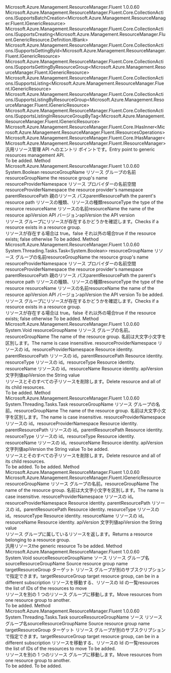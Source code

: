 <Type Name="IGenericResources" FullName="Microsoft.Azure.Management.ResourceManager.Fluent.IGenericResources">
  <TypeSignature Language="C#" Value="public interface IGenericResources : Microsoft.Azure.Management.ResourceManager.Fluent.Core.CollectionActions.ISupportsBatchCreation&lt;Microsoft.Azure.Management.ResourceManager.Fluent.IGenericResource&gt;, Microsoft.Azure.Management.ResourceManager.Fluent.Core.CollectionActions.ISupportsCreating&lt;Microsoft.Azure.Management.ResourceManager.Fluent.GenericResource.Definition.IBlank&gt;, Microsoft.Azure.Management.ResourceManager.Fluent.Core.CollectionActions.ISupportsGettingById&lt;Microsoft.Azure.Management.ResourceManager.Fluent.IGenericResource&gt;, Microsoft.Azure.Management.ResourceManager.Fluent.Core.CollectionActions.ISupportsGettingByResourceGroup&lt;Microsoft.Azure.Management.ResourceManager.Fluent.IGenericResource&gt;, Microsoft.Azure.Management.ResourceManager.Fluent.Core.CollectionActions.ISupportsListing&lt;Microsoft.Azure.Management.ResourceManager.Fluent.IGenericResource&gt;, Microsoft.Azure.Management.ResourceManager.Fluent.Core.CollectionActions.ISupportsListingByResourceGroup&lt;Microsoft.Azure.Management.ResourceManager.Fluent.IGenericResource&gt;, Microsoft.Azure.Management.ResourceManager.Fluent.Core.CollectionActions.ISupportsListingInResourceGroupByTag&lt;Microsoft.Azure.Management.ResourceManager.Fluent.IGenericResource&gt;, Microsoft.Azure.Management.ResourceManager.Fluent.Core.IHasInner&lt;Microsoft.Azure.Management.ResourceManager.Fluent.IResourcesOperations&gt;, Microsoft.Azure.Management.ResourceManager.Fluent.Core.IHasManager&lt;Microsoft.Azure.Management.ResourceManager.Fluent.IResourceManager&gt;" />
  <TypeSignature Language="ILAsm" Value=".class public interface auto ansi abstract IGenericResources implements class Microsoft.Azure.Management.ResourceManager.Fluent.Core.CollectionActions.ISupportsBatchCreation`1&lt;class Microsoft.Azure.Management.ResourceManager.Fluent.IGenericResource&gt;, class Microsoft.Azure.Management.ResourceManager.Fluent.Core.CollectionActions.ISupportsCreating`1&lt;class Microsoft.Azure.Management.ResourceManager.Fluent.GenericResource.Definition.IBlank&gt;, class Microsoft.Azure.Management.ResourceManager.Fluent.Core.CollectionActions.ISupportsGettingById`1&lt;class Microsoft.Azure.Management.ResourceManager.Fluent.IGenericResource&gt;, class Microsoft.Azure.Management.ResourceManager.Fluent.Core.CollectionActions.ISupportsGettingByResourceGroup`1&lt;class Microsoft.Azure.Management.ResourceManager.Fluent.IGenericResource&gt;, class Microsoft.Azure.Management.ResourceManager.Fluent.Core.CollectionActions.ISupportsListing`1&lt;class Microsoft.Azure.Management.ResourceManager.Fluent.IGenericResource&gt;, class Microsoft.Azure.Management.ResourceManager.Fluent.Core.CollectionActions.ISupportsListingByResourceGroup`1&lt;class Microsoft.Azure.Management.ResourceManager.Fluent.IGenericResource&gt;, class Microsoft.Azure.Management.ResourceManager.Fluent.Core.CollectionActions.ISupportsListingInResourceGroupByTag`1&lt;class Microsoft.Azure.Management.ResourceManager.Fluent.IGenericResource&gt;, class Microsoft.Azure.Management.ResourceManager.Fluent.Core.IHasInner`1&lt;class Microsoft.Azure.Management.ResourceManager.Fluent.IResourcesOperations&gt;, class Microsoft.Azure.Management.ResourceManager.Fluent.Core.IHasManager`1&lt;class Microsoft.Azure.Management.ResourceManager.Fluent.IResourceManager&gt;" />
  <TypeSignature Language="DocId" Value="T:Microsoft.Azure.Management.ResourceManager.Fluent.IGenericResources" />
  <TypeSignature Language="VB.NET" Value="Public Interface IGenericResources&#xA;Implements IHasInner(Of IResourcesOperations), IHasManager(Of IResourceManager), ISupportsBatchCreation(Of IGenericResource), ISupportsCreating(Of IBlank), ISupportsGettingById(Of IGenericResource), ISupportsGettingByResourceGroup(Of IGenericResource), ISupportsListing(Of IGenericResource), ISupportsListingByResourceGroup(Of IGenericResource), ISupportsListingInResourceGroupByTag(Of IGenericResource)" />
  <TypeSignature Language="F#" Value="type IGenericResources = interface&#xA;    interface ISupportsListing&lt;IGenericResource&gt;&#xA;    interface ISupportsListingByResourceGroup&lt;IGenericResource&gt;&#xA;    interface ISupportsListingInResourceGroupByTag&lt;IGenericResource&gt;&#xA;    interface ISupportsGettingByResourceGroup&lt;IGenericResource&gt;&#xA;    interface ISupportsGettingById&lt;IGenericResource&gt;&#xA;    interface ISupportsCreating&lt;IBlank&gt;&#xA;    interface ISupportsBatchCreation&lt;IGenericResource&gt;&#xA;    interface IHasManager&lt;IResourceManager&gt;&#xA;    interface IHasInner&lt;IResourcesOperations&gt;" />
  <AssemblyInfo>
    <AssemblyName>Microsoft.Azure.Management.ResourceManager.Fluent</AssemblyName>
    <AssemblyVersion>1.0.0.60</AssemblyVersion>
  </AssemblyInfo>
  <Interfaces>
    <Interface>
      <InterfaceName>Microsoft.Azure.Management.ResourceManager.Fluent.Core.CollectionActions.ISupportsBatchCreation&lt;Microsoft.Azure.Management.ResourceManager.Fluent.IGenericResource&gt;</InterfaceName>
    </Interface>
    <Interface>
      <InterfaceName>Microsoft.Azure.Management.ResourceManager.Fluent.Core.CollectionActions.ISupportsCreating&lt;Microsoft.Azure.Management.ResourceManager.Fluent.GenericResource.Definition.IBlank&gt;</InterfaceName>
    </Interface>
    <Interface>
      <InterfaceName>Microsoft.Azure.Management.ResourceManager.Fluent.Core.CollectionActions.ISupportsGettingById&lt;Microsoft.Azure.Management.ResourceManager.Fluent.IGenericResource&gt;</InterfaceName>
    </Interface>
    <Interface>
      <InterfaceName>Microsoft.Azure.Management.ResourceManager.Fluent.Core.CollectionActions.ISupportsGettingByResourceGroup&lt;Microsoft.Azure.Management.ResourceManager.Fluent.IGenericResource&gt;</InterfaceName>
    </Interface>
    <Interface>
      <InterfaceName>Microsoft.Azure.Management.ResourceManager.Fluent.Core.CollectionActions.ISupportsListing&lt;Microsoft.Azure.Management.ResourceManager.Fluent.IGenericResource&gt;</InterfaceName>
    </Interface>
    <Interface>
      <InterfaceName>Microsoft.Azure.Management.ResourceManager.Fluent.Core.CollectionActions.ISupportsListingByResourceGroup&lt;Microsoft.Azure.Management.ResourceManager.Fluent.IGenericResource&gt;</InterfaceName>
    </Interface>
    <Interface>
      <InterfaceName>Microsoft.Azure.Management.ResourceManager.Fluent.Core.CollectionActions.ISupportsListingInResourceGroupByTag&lt;Microsoft.Azure.Management.ResourceManager.Fluent.IGenericResource&gt;</InterfaceName>
    </Interface>
    <Interface>
      <InterfaceName>Microsoft.Azure.Management.ResourceManager.Fluent.Core.IHasInner&lt;Microsoft.Azure.Management.ResourceManager.Fluent.IResourcesOperations&gt;</InterfaceName>
    </Interface>
    <Interface>
      <InterfaceName>Microsoft.Azure.Management.ResourceManager.Fluent.Core.IHasManager&lt;Microsoft.Azure.Management.ResourceManager.Fluent.IResourceManager&gt;</InterfaceName>
    </Interface>
  </Interfaces>
  <Docs>
    <summary>
            <span data-ttu-id="e474e-101">汎用リソース管理 API へのエントリ ポイントです。</span><span class="sxs-lookup"><span data-stu-id="e474e-101">Entry point to generic resources management API.</span></span>
            </summary>
    <remarks>To be added.</remarks>
  </Docs>
  <Members>
    <Member MemberName="CheckExistence">
      <MemberSignature Language="C#" Value="public bool CheckExistence (string resourceGroupName, string resourceProviderNamespace, string parentResourcePath, string resourceType, string resourceName, string apiVersion);" />
      <MemberSignature Language="ILAsm" Value=".method public hidebysig newslot virtual instance bool CheckExistence(string resourceGroupName, string resourceProviderNamespace, string parentResourcePath, string resourceType, string resourceName, string apiVersion) cil managed" />
      <MemberSignature Language="DocId" Value="M:Microsoft.Azure.Management.ResourceManager.Fluent.IGenericResources.CheckExistence(System.String,System.String,System.String,System.String,System.String,System.String)" />
      <MemberSignature Language="VB.NET" Value="Public Function CheckExistence (resourceGroupName As String, resourceProviderNamespace As String, parentResourcePath As String, resourceType As String, resourceName As String, apiVersion As String) As Boolean" />
      <MemberSignature Language="F#" Value="abstract member CheckExistence : string * string * string * string * string * string -&gt; bool" Usage="iGenericResources.CheckExistence (resourceGroupName, resourceProviderNamespace, parentResourcePath, resourceType, resourceName, apiVersion)" />
      <MemberType>Method</MemberType>
      <AssemblyInfo>
        <AssemblyName>Microsoft.Azure.Management.ResourceManager.Fluent</AssemblyName>
        <AssemblyVersion>1.0.0.60</AssemblyVersion>
      </AssemblyInfo>
      <ReturnValue>
        <ReturnType>System.Boolean</ReturnType>
      </ReturnValue>
      <Parameters>
        <Parameter Name="resourceGroupName" Type="System.String" />
        <Parameter Name="resourceProviderNamespace" Type="System.String" />
        <Parameter Name="parentResourcePath" Type="System.String" />
        <Parameter Name="resourceType" Type="System.String" />
        <Parameter Name="resourceName" Type="System.String" />
        <Parameter Name="apiVersion" Type="System.String" />
      </Parameters>
      <Docs>
        <param name="resourceGroupName"><span data-ttu-id="e474e-102">resourceGroupName リソース グループの名前</span><span class="sxs-lookup"><span data-stu-id="e474e-102">resourceGroupName the resource group's name</span></span></param>
        <param name="resourceProviderNamespace"><span data-ttu-id="e474e-103">resourceProviderNamespace リソース プロバイダーの名前空間</span><span class="sxs-lookup"><span data-stu-id="e474e-103">resourceProviderNamespace the resource provider's namespace</span></span></param>
        <param name="parentResourcePath"><span data-ttu-id="e474e-104">parentResourcePath 親のリソース パス</span><span class="sxs-lookup"><span data-stu-id="e474e-104">parentResourcePath the parent's resource path</span></span></param>
        <param name="resourceType"><span data-ttu-id="e474e-105">リソースの種類、リソースの種類</span><span class="sxs-lookup"><span data-stu-id="e474e-105">resourceType the type of the resource</span></span></param>
        <param name="resourceName"><span data-ttu-id="e474e-106">resourceName リソースの名前</span><span class="sxs-lookup"><span data-stu-id="e474e-106">resourceName the name of the resource</span></span></param>
        <param name="apiVersion"><span data-ttu-id="e474e-107">apiVersion API バージョン</span><span class="sxs-lookup"><span data-stu-id="e474e-107">apiVersion the API version</span></span></param>
        <summary>
            <span data-ttu-id="e474e-108">リソース グループにリソースが存在するかどうかを確認します。</span><span class="sxs-lookup"><span data-stu-id="e474e-108">Checks if a resource exists in a resource group.</span></span>
            </summary>
        <returns><span data-ttu-id="e474e-109">リソースが存在する場合は true。false それ以外の場合</span><span class="sxs-lookup"><span data-stu-id="e474e-109">true if the resource exists; false otherwise</span></span></returns>
        <remarks>To be added.</remarks>
      </Docs>
    </Member>
    <Member MemberName="CheckExistenceAsync">
      <MemberSignature Language="C#" Value="public System.Threading.Tasks.Task&lt;bool&gt; CheckExistenceAsync (string resourceGroupName, string resourceProviderNamespace, string parentResourcePath, string resourceType, string resourceName, string apiVersion, System.Threading.CancellationToken cancellationToken = null);" />
      <MemberSignature Language="ILAsm" Value=".method public hidebysig newslot virtual instance class System.Threading.Tasks.Task`1&lt;bool&gt; CheckExistenceAsync(string resourceGroupName, string resourceProviderNamespace, string parentResourcePath, string resourceType, string resourceName, string apiVersion, valuetype System.Threading.CancellationToken cancellationToken) cil managed" />
      <MemberSignature Language="DocId" Value="M:Microsoft.Azure.Management.ResourceManager.Fluent.IGenericResources.CheckExistenceAsync(System.String,System.String,System.String,System.String,System.String,System.String,System.Threading.CancellationToken)" />
      <MemberSignature Language="F#" Value="abstract member CheckExistenceAsync : string * string * string * string * string * string * System.Threading.CancellationToken -&gt; System.Threading.Tasks.Task&lt;bool&gt;" Usage="iGenericResources.CheckExistenceAsync (resourceGroupName, resourceProviderNamespace, parentResourcePath, resourceType, resourceName, apiVersion, cancellationToken)" />
      <MemberType>Method</MemberType>
      <AssemblyInfo>
        <AssemblyName>Microsoft.Azure.Management.ResourceManager.Fluent</AssemblyName>
        <AssemblyVersion>1.0.0.60</AssemblyVersion>
      </AssemblyInfo>
      <ReturnValue>
        <ReturnType>System.Threading.Tasks.Task&lt;System.Boolean&gt;</ReturnType>
      </ReturnValue>
      <Parameters>
        <Parameter Name="resourceGroupName" Type="System.String" />
        <Parameter Name="resourceProviderNamespace" Type="System.String" />
        <Parameter Name="parentResourcePath" Type="System.String" />
        <Parameter Name="resourceType" Type="System.String" />
        <Parameter Name="resourceName" Type="System.String" />
        <Parameter Name="apiVersion" Type="System.String" />
        <Parameter Name="cancellationToken" Type="System.Threading.CancellationToken" />
      </Parameters>
      <Docs>
        <param name="resourceGroupName"><span data-ttu-id="e474e-110">resourceGroupName リソース グループの名前</span><span class="sxs-lookup"><span data-stu-id="e474e-110">resourceGroupName the resource group's name</span></span></param>
        <param name="resourceProviderNamespace"><span data-ttu-id="e474e-111">resourceProviderNamespace リソース プロバイダーの名前空間</span><span class="sxs-lookup"><span data-stu-id="e474e-111">resourceProviderNamespace the resource provider's namespace</span></span></param>
        <param name="parentResourcePath"><span data-ttu-id="e474e-112">parentResourcePath 親のリソース パス</span><span class="sxs-lookup"><span data-stu-id="e474e-112">parentResourcePath the parent's resource path</span></span></param>
        <param name="resourceType"><span data-ttu-id="e474e-113">リソースの種類、リソースの種類</span><span class="sxs-lookup"><span data-stu-id="e474e-113">resourceType the type of the resource</span></span></param>
        <param name="resourceName"><span data-ttu-id="e474e-114">resourceName リソースの名前</span><span class="sxs-lookup"><span data-stu-id="e474e-114">resourceName the name of the resource</span></span></param>
        <param name="apiVersion"><span data-ttu-id="e474e-115">apiVersion API バージョン</span><span class="sxs-lookup"><span data-stu-id="e474e-115">apiVersion the API version</span></span></param>
        <param name="cancellationToken">To be added.</param>
        <summary>
            <span data-ttu-id="e474e-116">リソース グループにリソースが存在するかどうかを確認します。</span><span class="sxs-lookup"><span data-stu-id="e474e-116">Checks if a resource exists in a resource group.</span></span>
            </summary>
        <returns><span data-ttu-id="e474e-117">リソースが存在する場合は true。false それ以外の場合</span><span class="sxs-lookup"><span data-stu-id="e474e-117">true if the resource exists; false otherwise</span></span></returns>
        <remarks>To be added.</remarks>
      </Docs>
    </Member>
    <Member MemberName="Delete">
      <MemberSignature Language="C#" Value="public void Delete (string resourceGroupName, string resourceProviderNamespace, string parentResourcePath, string resourceType, string resourceName, string apiVersion);" />
      <MemberSignature Language="ILAsm" Value=".method public hidebysig newslot virtual instance void Delete(string resourceGroupName, string resourceProviderNamespace, string parentResourcePath, string resourceType, string resourceName, string apiVersion) cil managed" />
      <MemberSignature Language="DocId" Value="M:Microsoft.Azure.Management.ResourceManager.Fluent.IGenericResources.Delete(System.String,System.String,System.String,System.String,System.String,System.String)" />
      <MemberSignature Language="VB.NET" Value="Public Sub Delete (resourceGroupName As String, resourceProviderNamespace As String, parentResourcePath As String, resourceType As String, resourceName As String, apiVersion As String)" />
      <MemberSignature Language="F#" Value="abstract member Delete : string * string * string * string * string * string -&gt; unit" Usage="iGenericResources.Delete (resourceGroupName, resourceProviderNamespace, parentResourcePath, resourceType, resourceName, apiVersion)" />
      <MemberType>Method</MemberType>
      <AssemblyInfo>
        <AssemblyName>Microsoft.Azure.Management.ResourceManager.Fluent</AssemblyName>
        <AssemblyVersion>1.0.0.60</AssemblyVersion>
      </AssemblyInfo>
      <ReturnValue>
        <ReturnType>System.Void</ReturnType>
      </ReturnValue>
      <Parameters>
        <Parameter Name="resourceGroupName" Type="System.String" />
        <Parameter Name="resourceProviderNamespace" Type="System.String" />
        <Parameter Name="parentResourcePath" Type="System.String" />
        <Parameter Name="resourceType" Type="System.String" />
        <Parameter Name="resourceName" Type="System.String" />
        <Parameter Name="apiVersion" Type="System.String" />
      </Parameters>
      <Docs>
        <param name="resourceGroupName"><span data-ttu-id="e474e-118">resourceGroupName リソース グループの名前。</span><span class="sxs-lookup"><span data-stu-id="e474e-118">resourceGroupName The name of the resource group.</span></span> <span data-ttu-id="e474e-119">名前は大文字小文字を区別します。</span><span class="sxs-lookup"><span data-stu-id="e474e-119">The name is case insensitive.</span></span></param>
        <param name="resourceProviderNamespace"><span data-ttu-id="e474e-120">resourceProviderNamespace リソースの id。</span><span class="sxs-lookup"><span data-stu-id="e474e-120">resourceProviderNamespace Resource identity.</span></span></param>
        <param name="parentResourcePath"><span data-ttu-id="e474e-121">parentResourcePath リソースの id。</span><span class="sxs-lookup"><span data-stu-id="e474e-121">parentResourcePath Resource identity.</span></span></param>
        <param name="resourceType"><span data-ttu-id="e474e-122">resourceType リソースの id。</span><span class="sxs-lookup"><span data-stu-id="e474e-122">resourceType Resource identity.</span></span></param>
        <param name="resourceName"><span data-ttu-id="e474e-123">resourceName リソースの id。</span><span class="sxs-lookup"><span data-stu-id="e474e-123">resourceName Resource identity.</span></span></param>
        <param name="apiVersion"><span data-ttu-id="e474e-124">apiVersion 文字列値</span><span class="sxs-lookup"><span data-stu-id="e474e-124">apiVersion the String value</span></span></param>
        <summary>
            <span data-ttu-id="e474e-125">リソースとそのすべての子リソースを削除します。</span><span class="sxs-lookup"><span data-stu-id="e474e-125">Delete resource and all of its child resources.</span></span>
            </summary>
        <remarks>To be added.</remarks>
      </Docs>
    </Member>
    <Member MemberName="DeleteAsync">
      <MemberSignature Language="C#" Value="public System.Threading.Tasks.Task DeleteAsync (string resourceGroupName, string resourceProviderNamespace, string parentResourcePath, string resourceType, string resourceName, string apiVersion, System.Threading.CancellationToken cancellationToken = null);" />
      <MemberSignature Language="ILAsm" Value=".method public hidebysig newslot virtual instance class System.Threading.Tasks.Task DeleteAsync(string resourceGroupName, string resourceProviderNamespace, string parentResourcePath, string resourceType, string resourceName, string apiVersion, valuetype System.Threading.CancellationToken cancellationToken) cil managed" />
      <MemberSignature Language="DocId" Value="M:Microsoft.Azure.Management.ResourceManager.Fluent.IGenericResources.DeleteAsync(System.String,System.String,System.String,System.String,System.String,System.String,System.Threading.CancellationToken)" />
      <MemberSignature Language="F#" Value="abstract member DeleteAsync : string * string * string * string * string * string * System.Threading.CancellationToken -&gt; System.Threading.Tasks.Task" Usage="iGenericResources.DeleteAsync (resourceGroupName, resourceProviderNamespace, parentResourcePath, resourceType, resourceName, apiVersion, cancellationToken)" />
      <MemberType>Method</MemberType>
      <AssemblyInfo>
        <AssemblyName>Microsoft.Azure.Management.ResourceManager.Fluent</AssemblyName>
        <AssemblyVersion>1.0.0.60</AssemblyVersion>
      </AssemblyInfo>
      <ReturnValue>
        <ReturnType>System.Threading.Tasks.Task</ReturnType>
      </ReturnValue>
      <Parameters>
        <Parameter Name="resourceGroupName" Type="System.String" />
        <Parameter Name="resourceProviderNamespace" Type="System.String" />
        <Parameter Name="parentResourcePath" Type="System.String" />
        <Parameter Name="resourceType" Type="System.String" />
        <Parameter Name="resourceName" Type="System.String" />
        <Parameter Name="apiVersion" Type="System.String" />
        <Parameter Name="cancellationToken" Type="System.Threading.CancellationToken" />
      </Parameters>
      <Docs>
        <param name="resourceGroupName"><span data-ttu-id="e474e-126">resourceGroupName リソース グループの名前。</span><span class="sxs-lookup"><span data-stu-id="e474e-126">resourceGroupName The name of the resource group.</span></span> <span data-ttu-id="e474e-127">名前は大文字小文字を区別します。</span><span class="sxs-lookup"><span data-stu-id="e474e-127">The name is case insensitive.</span></span></param>
        <param name="resourceProviderNamespace"><span data-ttu-id="e474e-128">resourceProviderNamespace リソースの id。</span><span class="sxs-lookup"><span data-stu-id="e474e-128">resourceProviderNamespace Resource identity.</span></span></param>
        <param name="parentResourcePath"><span data-ttu-id="e474e-129">parentResourcePath リソースの id。</span><span class="sxs-lookup"><span data-stu-id="e474e-129">parentResourcePath Resource identity.</span></span></param>
        <param name="resourceType"><span data-ttu-id="e474e-130">resourceType リソースの id。</span><span class="sxs-lookup"><span data-stu-id="e474e-130">resourceType Resource identity.</span></span></param>
        <param name="resourceName"><span data-ttu-id="e474e-131">resourceName リソースの id。</span><span class="sxs-lookup"><span data-stu-id="e474e-131">resourceName Resource identity.</span></span></param>
        <param name="apiVersion"><span data-ttu-id="e474e-132">apiVersion 文字列値</span><span class="sxs-lookup"><span data-stu-id="e474e-132">apiVersion the String value</span></span></param>
        <param name="cancellationToken">To be added.</param>
        <summary>
            <span data-ttu-id="e474e-133">リソースとそのすべての子リソースを削除します。</span><span class="sxs-lookup"><span data-stu-id="e474e-133">Delete resource and all of its child resources.</span></span>
            </summary>
        <returns>To be added.</returns>
        <remarks>To be added.</remarks>
      </Docs>
    </Member>
    <Member MemberName="Get">
      <MemberSignature Language="C#" Value="public Microsoft.Azure.Management.ResourceManager.Fluent.IGenericResource Get (string resourceGroupName, string resourceProviderNamespace, string parentResourcePath, string resourceType, string resourceName, string apiVersion);" />
      <MemberSignature Language="ILAsm" Value=".method public hidebysig newslot virtual instance class Microsoft.Azure.Management.ResourceManager.Fluent.IGenericResource Get(string resourceGroupName, string resourceProviderNamespace, string parentResourcePath, string resourceType, string resourceName, string apiVersion) cil managed" />
      <MemberSignature Language="DocId" Value="M:Microsoft.Azure.Management.ResourceManager.Fluent.IGenericResources.Get(System.String,System.String,System.String,System.String,System.String,System.String)" />
      <MemberSignature Language="VB.NET" Value="Public Function Get (resourceGroupName As String, resourceProviderNamespace As String, parentResourcePath As String, resourceType As String, resourceName As String, apiVersion As String) As IGenericResource" />
      <MemberSignature Language="F#" Value="abstract member Get : string * string * string * string * string * string -&gt; Microsoft.Azure.Management.ResourceManager.Fluent.IGenericResource" Usage="iGenericResources.Get (resourceGroupName, resourceProviderNamespace, parentResourcePath, resourceType, resourceName, apiVersion)" />
      <MemberType>Method</MemberType>
      <AssemblyInfo>
        <AssemblyName>Microsoft.Azure.Management.ResourceManager.Fluent</AssemblyName>
        <AssemblyVersion>1.0.0.60</AssemblyVersion>
      </AssemblyInfo>
      <ReturnValue>
        <ReturnType>Microsoft.Azure.Management.ResourceManager.Fluent.IGenericResource</ReturnType>
      </ReturnValue>
      <Parameters>
        <Parameter Name="resourceGroupName" Type="System.String" />
        <Parameter Name="resourceProviderNamespace" Type="System.String" />
        <Parameter Name="parentResourcePath" Type="System.String" />
        <Parameter Name="resourceType" Type="System.String" />
        <Parameter Name="resourceName" Type="System.String" />
        <Parameter Name="apiVersion" Type="System.String" />
      </Parameters>
      <Docs>
        <param name="resourceGroupName"><span data-ttu-id="e474e-134">resourceGroupName リソース グループの名前。</span><span class="sxs-lookup"><span data-stu-id="e474e-134">resourceGroupName The name of the resource group.</span></span> <span data-ttu-id="e474e-135">名前は大文字小文字を区別します。</span><span class="sxs-lookup"><span data-stu-id="e474e-135">The name is case insensitive.</span></span></param>
        <param name="resourceProviderNamespace"><span data-ttu-id="e474e-136">resourceProviderNamespace リソースの id。</span><span class="sxs-lookup"><span data-stu-id="e474e-136">resourceProviderNamespace Resource identity.</span></span></param>
        <param name="parentResourcePath"><span data-ttu-id="e474e-137">parentResourcePath リソースの id。</span><span class="sxs-lookup"><span data-stu-id="e474e-137">parentResourcePath Resource identity.</span></span></param>
        <param name="resourceType"><span data-ttu-id="e474e-138">resourceType リソースの id。</span><span class="sxs-lookup"><span data-stu-id="e474e-138">resourceType Resource identity.</span></span></param>
        <param name="resourceName"><span data-ttu-id="e474e-139">resourceName リソースの id。</span><span class="sxs-lookup"><span data-stu-id="e474e-139">resourceName Resource identity.</span></span></param>
        <param name="apiVersion"><span data-ttu-id="e474e-140">apiVersion 文字列値</span><span class="sxs-lookup"><span data-stu-id="e474e-140">apiVersion the String value</span></span></param>
        <summary>
            <span data-ttu-id="e474e-141">リソース グループに属しているリソースを返します。</span><span class="sxs-lookup"><span data-stu-id="e474e-141">Returns a resource belonging to a resource group.</span></span>
            </summary>
        <returns><span data-ttu-id="e474e-142">汎用リソース</span><span class="sxs-lookup"><span data-stu-id="e474e-142">the generic resource</span></span></returns>
        <remarks>To be added.</remarks>
      </Docs>
    </Member>
    <Member MemberName="MoveResources">
      <MemberSignature Language="C#" Value="public void MoveResources (string sourceResourceGroupName, Microsoft.Azure.Management.ResourceManager.Fluent.IResourceGroup targetResourceGroup, System.Collections.Generic.IList&lt;string&gt; resources);" />
      <MemberSignature Language="ILAsm" Value=".method public hidebysig newslot virtual instance void MoveResources(string sourceResourceGroupName, class Microsoft.Azure.Management.ResourceManager.Fluent.IResourceGroup targetResourceGroup, class System.Collections.Generic.IList`1&lt;string&gt; resources) cil managed" />
      <MemberSignature Language="DocId" Value="M:Microsoft.Azure.Management.ResourceManager.Fluent.IGenericResources.MoveResources(System.String,Microsoft.Azure.Management.ResourceManager.Fluent.IResourceGroup,System.Collections.Generic.IList{System.String})" />
      <MemberSignature Language="VB.NET" Value="Public Sub MoveResources (sourceResourceGroupName As String, targetResourceGroup As IResourceGroup, resources As IList(Of String))" />
      <MemberSignature Language="F#" Value="abstract member MoveResources : string * Microsoft.Azure.Management.ResourceManager.Fluent.IResourceGroup * System.Collections.Generic.IList&lt;string&gt; -&gt; unit" Usage="iGenericResources.MoveResources (sourceResourceGroupName, targetResourceGroup, resources)" />
      <MemberType>Method</MemberType>
      <AssemblyInfo>
        <AssemblyName>Microsoft.Azure.Management.ResourceManager.Fluent</AssemblyName>
        <AssemblyVersion>1.0.0.60</AssemblyVersion>
      </AssemblyInfo>
      <ReturnValue>
        <ReturnType>System.Void</ReturnType>
      </ReturnValue>
      <Parameters>
        <Parameter Name="sourceResourceGroupName" Type="System.String" />
        <Parameter Name="targetResourceGroup" Type="Microsoft.Azure.Management.ResourceManager.Fluent.IResourceGroup" />
        <Parameter Name="resources" Type="System.Collections.Generic.IList&lt;System.String&gt;" />
      </Parameters>
      <Docs>
        <param name="sourceResourceGroupName"><span data-ttu-id="e474e-143">sourceResourceGroupName ソース リソース グループ名</span><span class="sxs-lookup"><span data-stu-id="e474e-143">sourceResourceGroupName Source resource group name</span></span></param>
        <param name="targetResourceGroup"><span data-ttu-id="e474e-144">targetResourceGroup ターゲット リソース グループが別のサブスクリプションで指定できます。</span><span class="sxs-lookup"><span data-stu-id="e474e-144">targetResourceGroup target resource group, can be in a different subscription</span></span></param>
        <param name="resources"><span data-ttu-id="e474e-145">リソースを移動する、リソースの Id の一覧</span><span class="sxs-lookup"><span data-stu-id="e474e-145">resources the list of IDs of the resources to move</span></span></param>
        <summary>
            <span data-ttu-id="e474e-146">リソースを別の 1 つのリソース グループに移動します。</span><span class="sxs-lookup"><span data-stu-id="e474e-146">Move resources from one resource group to another.</span></span>
            </summary>
        <remarks>To be added.</remarks>
      </Docs>
    </Member>
    <Member MemberName="MoveResourcesAsync">
      <MemberSignature Language="C#" Value="public System.Threading.Tasks.Task MoveResourcesAsync (string sourceResourceGroupName, Microsoft.Azure.Management.ResourceManager.Fluent.IResourceGroup targetResourceGroup, System.Collections.Generic.IList&lt;string&gt; resources, System.Threading.CancellationToken cancellationToken = null);" />
      <MemberSignature Language="ILAsm" Value=".method public hidebysig newslot virtual instance class System.Threading.Tasks.Task MoveResourcesAsync(string sourceResourceGroupName, class Microsoft.Azure.Management.ResourceManager.Fluent.IResourceGroup targetResourceGroup, class System.Collections.Generic.IList`1&lt;string&gt; resources, valuetype System.Threading.CancellationToken cancellationToken) cil managed" />
      <MemberSignature Language="DocId" Value="M:Microsoft.Azure.Management.ResourceManager.Fluent.IGenericResources.MoveResourcesAsync(System.String,Microsoft.Azure.Management.ResourceManager.Fluent.IResourceGroup,System.Collections.Generic.IList{System.String},System.Threading.CancellationToken)" />
      <MemberSignature Language="F#" Value="abstract member MoveResourcesAsync : string * Microsoft.Azure.Management.ResourceManager.Fluent.IResourceGroup * System.Collections.Generic.IList&lt;string&gt; * System.Threading.CancellationToken -&gt; System.Threading.Tasks.Task" Usage="iGenericResources.MoveResourcesAsync (sourceResourceGroupName, targetResourceGroup, resources, cancellationToken)" />
      <MemberType>Method</MemberType>
      <AssemblyInfo>
        <AssemblyName>Microsoft.Azure.Management.ResourceManager.Fluent</AssemblyName>
        <AssemblyVersion>1.0.0.60</AssemblyVersion>
      </AssemblyInfo>
      <ReturnValue>
        <ReturnType>System.Threading.Tasks.Task</ReturnType>
      </ReturnValue>
      <Parameters>
        <Parameter Name="sourceResourceGroupName" Type="System.String" />
        <Parameter Name="targetResourceGroup" Type="Microsoft.Azure.Management.ResourceManager.Fluent.IResourceGroup" />
        <Parameter Name="resources" Type="System.Collections.Generic.IList&lt;System.String&gt;" />
        <Parameter Name="cancellationToken" Type="System.Threading.CancellationToken" />
      </Parameters>
      <Docs>
        <param name="sourceResourceGroupName"><span data-ttu-id="e474e-147">sourceResourceGroupName ソース リソース グループ名</span><span class="sxs-lookup"><span data-stu-id="e474e-147">sourceResourceGroupName Source resource group name</span></span></param>
        <param name="targetResourceGroup"><span data-ttu-id="e474e-148">targetResourceGroup ターゲット リソース グループが別のサブスクリプションで指定できます。</span><span class="sxs-lookup"><span data-stu-id="e474e-148">targetResourceGroup target resource group, can be in a different subscription</span></span></param>
        <param name="resources"><span data-ttu-id="e474e-149">リソースを移動する、リソースの Id の一覧</span><span class="sxs-lookup"><span data-stu-id="e474e-149">resources the list of IDs of the resources to move</span></span></param>
        <param name="cancellationToken">To be added.</param>
        <summary>
            <span data-ttu-id="e474e-150">リソースを別の 1 つのリソース グループに移動します。</span><span class="sxs-lookup"><span data-stu-id="e474e-150">Move resources from one resource group to another.</span></span>
            </summary>
        <returns>To be added.</returns>
        <remarks>To be added.</remarks>
      </Docs>
    </Member>
  </Members>
</Type>